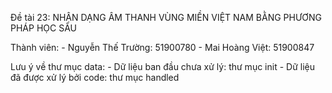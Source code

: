 Đề tài 23: NHẬN DẠNG ÂM THANH VÙNG MIỀN VIỆT NAM BẰNG PHƯƠNG PHÁP HỌC SÂU

Thành viên:
	- Nguyễn Thế Trường: 51900780
	- Mai Hoàng Việt: 51900847

Lưu ý về thư mục data:
	- Dữ liệu ban đầu chưa xử lý: thư mục init
	- Dữ liệu đã được xử lý bởi code: thư mục handled